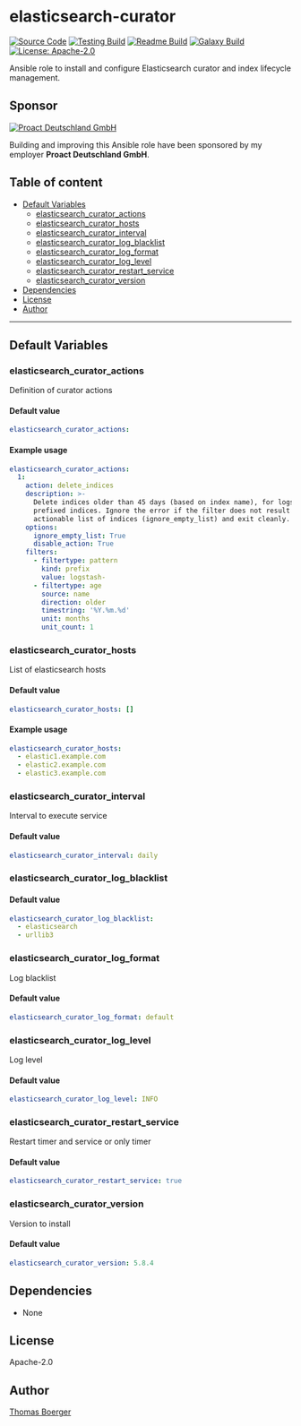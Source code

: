 # elasticsearch-curator

[![Source Code](https://img.shields.io/badge/github-source%20code-blue?logo=github&logoColor=white)](https://github.com/rolehippie/elasticsearch-curator) [![Testing Build](https://github.com/rolehippie/elasticsearch-curator/workflows/testing/badge.svg)](https://github.com/rolehippie/elasticsearch-curator/actions?query=workflow%3Atesting) [![Readme Build](https://github.com/rolehippie/elasticsearch-curator/workflows/readme/badge.svg)](https://github.com/rolehippie/elasticsearch-curator/actions?query=workflow%3Areadme) [![Galaxy Build](https://github.com/rolehippie/elasticsearch-curator/workflows/galaxy/badge.svg)](https://github.com/rolehippie/elasticsearch-curator/actions?query=workflow%3Agalaxy) [![License: Apache-2.0](https://img.shields.io/github/license/rolehippie/elasticsearch-curator)](https://github.com/rolehippie/elasticsearch-curator/blob/master/LICENSE) 

Ansible role to install and configure Elasticsearch curator and index lifecycle management. 

## Sponsor 

[![Proact Deutschland GmbH](https://proact.eu/wp-content/uploads/2020/03/proact-logo.png)](https://proact.eu) 

Building and improving this Ansible role have been sponsored by my employer **Proact Deutschland GmbH**.

## Table of content

* [Default Variables](#default-variables)
  * [elasticsearch_curator_actions](#elasticsearch_curator_actions)
  * [elasticsearch_curator_hosts](#elasticsearch_curator_hosts)
  * [elasticsearch_curator_interval](#elasticsearch_curator_interval)
  * [elasticsearch_curator_log_blacklist](#elasticsearch_curator_log_blacklist)
  * [elasticsearch_curator_log_format](#elasticsearch_curator_log_format)
  * [elasticsearch_curator_log_level](#elasticsearch_curator_log_level)
  * [elasticsearch_curator_restart_service](#elasticsearch_curator_restart_service)
  * [elasticsearch_curator_version](#elasticsearch_curator_version)
* [Dependencies](#dependencies)
* [License](#license)
* [Author](#author)

---

## Default Variables

### elasticsearch_curator_actions

Definition of curator actions

#### Default value

```YAML
elasticsearch_curator_actions:
```

#### Example usage

```YAML
elasticsearch_curator_actions:
  1:
    action: delete_indices
    description: >-
      Delete indices older than 45 days (based on index name), for logstash-
      prefixed indices. Ignore the error if the filter does not result in an
      actionable list of indices (ignore_empty_list) and exit cleanly.
    options:
      ignore_empty_list: True
      disable_action: True
    filters:
      - filtertype: pattern
        kind: prefix
        value: logstash-
      - filtertype: age
        source: name
        direction: older
        timestring: '%Y.%m.%d'
        unit: months
        unit_count: 1
```

### elasticsearch_curator_hosts

List of elasticsearch hosts

#### Default value

```YAML
elasticsearch_curator_hosts: []
```

#### Example usage

```YAML
elasticsearch_curator_hosts:
  - elastic1.example.com
  - elastic2.example.com
  - elastic3.example.com
```

### elasticsearch_curator_interval

Interval to execute service

#### Default value

```YAML
elasticsearch_curator_interval: daily
```

### elasticsearch_curator_log_blacklist

#### Default value

```YAML
elasticsearch_curator_log_blacklist:
  - elasticsearch
  - urllib3
```

### elasticsearch_curator_log_format

Log blacklist

#### Default value

```YAML
elasticsearch_curator_log_format: default
```

### elasticsearch_curator_log_level

Log level

#### Default value

```YAML
elasticsearch_curator_log_level: INFO
```

### elasticsearch_curator_restart_service

Restart timer and service or only timer

#### Default value

```YAML
elasticsearch_curator_restart_service: true
```

### elasticsearch_curator_version

Version to install

#### Default value

```YAML
elasticsearch_curator_version: 5.8.4
```

## Dependencies

* None

## License

Apache-2.0

## Author

[Thomas Boerger](https://github.com/tboerger)
